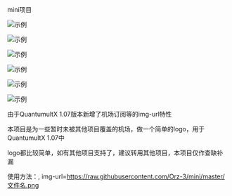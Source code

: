 
mini项目

![示例](https://raw.githubusercontent.com/Orz-3/mini/none/头部.png)

![示例](https://raw.githubusercontent.com/Orz-3/mini/none/副本1.png)

![示例](https://raw.githubusercontent.com/Orz-3/mini/none/副本2.png)

![示例](https://raw.githubusercontent.com/Orz-3/mini/none/副本3.png)

![示例](https://raw.githubusercontent.com/Orz-3/mini/none/副本4.png)

![示例](https://raw.githubusercontent.com/Orz-3/mini/none/副本10.png)

由于QuantumultX 1.07版本新增了机场订阅等的img-url特性

本项目是为一些暂时未被其他项目覆盖的机场，做一个简单的logo，用于QuantumultX 1.07中

logo都比较简单，如有其他项目支持了，建议转用其他项目，本项目仅作查缺补漏

使用方法：, img-url=https://raw.githubusercontent.com/Orz-3/mini/master/文件名.png


